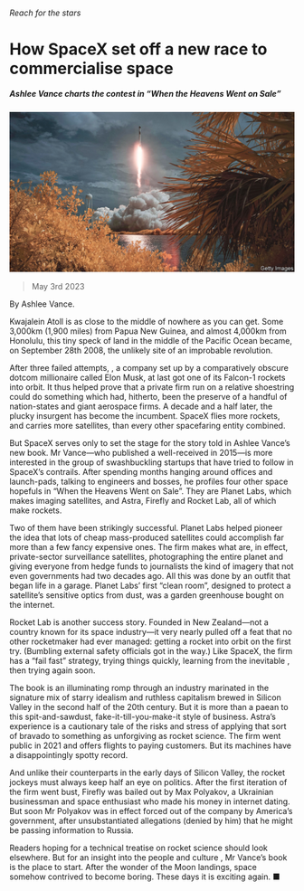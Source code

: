 ###### Reach for the stars

# How SpaceX set off a new race to commercialise space 

##### Ashlee Vance charts the contest in “When the Heavens Went on Sale” 

![image](images/20230506_CUP004.jpg) 

> May 3rd 2023 

By Ashlee Vance. 

Kwajalein Atoll is as close to the middle of nowhere as you can get. Some 3,000km (1,900 miles) from Papua New Guinea, and almost 4,000km from Honolulu, this tiny speck of land in the middle of the Pacific Ocean became, on September 28th 2008, the unlikely site of an improbable revolution. 

After three failed attempts, , a company set up by a comparatively obscure dotcom millionaire called Elon Musk, at last got one of its Falcon-1 rockets into orbit. It thus helped prove that a private firm run on a relative shoestring could do something which had, hitherto, been the preserve of a handful of nation-states and giant aerospace firms. A decade and a half later, the plucky insurgent has become the incumbent. SpaceX flies more rockets, and carries more satellites, than every other spacefaring entity combined.

But SpaceX serves only to set the stage for the story told in Ashlee Vance’s new book. Mr Vance—who published a well-received  in 2015—is more interested in the group of swashbuckling startups that have tried to follow in SpaceX’s contrails. After spending months hanging around offices and launch-pads, talking to engineers and bosses, he profiles four other space hopefuls in “When the Heavens Went on Sale”. They are Planet Labs, which makes imaging satellites, and Astra, Firefly and Rocket Lab, all of which make rockets. 

Two of them have been strikingly successful. Planet Labs helped pioneer the idea that lots of cheap mass-produced satellites could accomplish far more than a few fancy expensive ones. The firm makes what are, in effect, private-sector surveillance satellites, photographing the entire planet and giving everyone from hedge funds to journalists the kind of imagery that not even governments had two decades ago. All this was done by an outfit that began life in a garage. Planet Labs’ first “clean room”, designed to protect a satellite’s sensitive optics from dust, was a garden greenhouse bought on the internet. 

Rocket Lab is another success story. Founded in New Zealand—not a country known for its space industry—it very nearly pulled off a feat that no other rocketmaker had ever managed: getting a rocket into orbit on the first try. (Bumbling external safety officials got in the way.) Like SpaceX, the firm has a “fail fast” strategy, trying things quickly, learning from the inevitable , then trying again soon. 

The book is an illuminating romp through an industry marinated in the signature mix of starry idealism and ruthless capitalism brewed in Silicon Valley in the second half of the 20th century. But it is more than a paean to this spit-and-sawdust, fake-it-till-you-make-it style of business. Astra’s experience is a cautionary tale of the risks and stress of applying that sort of bravado to something as unforgiving as rocket science. The firm went public in 2021 and offers flights to paying customers. But its machines have a disappointingly spotty record. 

And unlike their counterparts in the early days of Silicon Valley, the rocket jockeys must always keep half an eye on politics. After the first iteration of the firm went bust, Firefly was bailed out by Max Polyakov, a Ukrainian businessman and space enthusiast who made his money in internet dating. But soon Mr Polyakov was in effect forced out of the company by America’s government, after unsubstantiated allegations (denied by him) that he might be passing information to Russia. 

Readers hoping for a technical treatise on rocket science should look elsewhere. But for an insight into the people and culture , Mr Vance’s book is the place to start. After the wonder of the Moon landings, space somehow contrived to become boring. These days it is exciting again. ■

